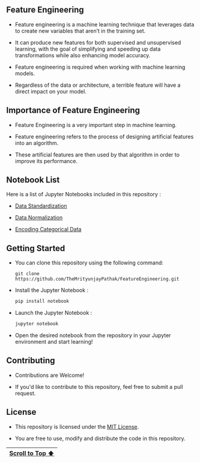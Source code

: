 ## Feature Engineering

- Feature engineering is a machine learning technique that leverages data to create new variables that aren’t in the training set.

- It can produce new features for both supervised and unsupervised learning, with the goal of simplifying and speeding up data transformations while also enhancing model accuracy. 

- Feature engineering is required when working with machine learning models. 

- Regardless of the data or architecture, a terrible feature will have a direct impact on your model.

## Importance of Feature Engineering

- Feature Engineering is a very important step in machine learning.

- Feature engineering refers to the process of designing artificial features into an algorithm.

- These artificial features are then used by that algorithm in order to improve its performance.

## Notebook List

Here is a list of Jupyter Notebooks included in this repository :

- [Data Standardization](https://www.kaggle.com/code/themrityunjaypathak/data-standardization-using-standardscaler)

- [Data Normalization](https://www.kaggle.com/code/themrityunjaypathak/data-normalization-using-minmaxscaler)

- [Encoding Categorical Data](https://www.kaggle.com/code/themrityunjaypathak/encoding-categorical-data)

## Getting Started

- You can clone this repository using the following command:
  ```
  git clone https://github.com/TheMrityunjayPathak/FeatureEngineering.git
  ```

- Install the Jupyter Notebook :
   ```bash
   pip install notebook
   ```

- Launch the Jupyter Notebook :
   ```bash
   jupyter notebook
   ```

- Open the desired notebook from the repository in your Jupyter environment and start learning!

## Contributing

- Contributions are Welcome! 

- If you'd like to contribute to this repository, feel free to submit a pull request.

## License

- This repository is licensed under the [MIT License](LICENSE). 

- You are free to use, modify and distribute the code in this repository.

| [Scroll to Top ⬆️](#feature-engineering) |
|:---:|
